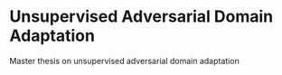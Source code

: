 # Unsupervised Adversarial Domain Adaptation

Master thesis on unsupervised adversarial domain adaptation



